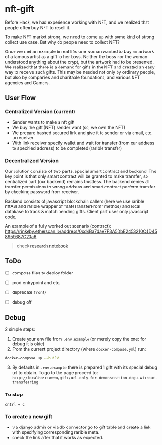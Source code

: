 # nft-gift
Before Hack, we had experience working with NFT, and we realized that people often buy NFT to resell it.

To make NFT market strong, we need to come up with some kind of strong collect use case. But why do people need to collect NFT?

Once we met an example in real life: one woman wanted to buy an artwork of a famous artist as a gift to her boss. Neither the boss nor the woman understood anything about the crypt, but the artwork had to be presented. We realized that there is a demand for gifts in the NFT and created an easy way to receive such gifts. This may be needed not only by ordinary people, but also by companies and charitable foundations, and various NFT agencies and Gamers.

## User Flow
### Centralized Version (current)
- Sender wants to make a nft gift
- We buy the gift (NFT) sender want (so, we own the NFT)
- We prepare hashed secured link and give it to sender or via email, etc. to receiver
- With link receiver specify wallet and wait for transfer (from our address to specified address) to be completed (rarible transfer)

### Decentralized Version
Our solution consists of two parts: special smart contract and backend. The key point is that only smart contract will be granted to make transfer, so centralized part (our backend) remains trustless. The backend denies all transfer permissions to wrong address and smart contract perform transfer by checking password from receiver.

Backend consists of javascript blockchain callers (here we use rarible nftABI and rarible wrapper of  "safeTransferFrom" method) and local database to track & match pending gifts. Client part uses only javascript code.  

An example of a fully worked out scenario (contract): https://rinkeby.etherscan.io/address/0xd4Ba7daA7F3A5DbE2453210C4D458959687C20a6

> check [research notebook](https://github.com/ethglobal2021-whynft/nft-gift/blob/main/research/darilka_contract_workflow.ipynb)

## ToDo

- [ ] compose files to deploy folder
- [ ] prod entrypoint and etc.
- [ ] deprecate `front/`
- [ ] debug off


## Debug
2 simple steps:

1. Create your env file from `.env.example`
(or merely copy the one: for debug it is okie)
2. From the current project directory (where `docker-compose.yml`) run:
```bash
docker-compose up --build
```
3. By defaults in `.env.example` there is prepared 1 gift with its special debug url to obtain. To go to the page proceed to:
`http://localhost:8000/gift/url-only-for-demonstration-dogu-without-transferring`

### To stop
`cntrl + c`

### To create a new gift
- via django admin or via db connector go to gift table and create a link with specifying corresponding  rarible meta.
- check the link after that it works as expected.
